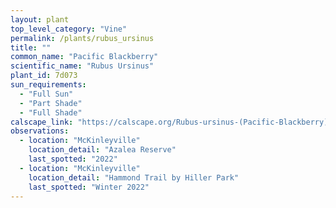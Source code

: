 ```yaml
---
layout: plant                                                              
top_level_category: "Vine"
permalink: /plants/rubus_ursinus
title: ""
common_name: "Pacific Blackberry"
scientific_name: "Rubus Ursinus"
plant_id: 7d073
sun_requirements:
  - "Full Sun"
  - "Part Shade"
  - "Full Shade"
calscape_link: "https://calscape.org/Rubus-ursinus-(Pacific-Blackberry)"
observations: 
  - location: "McKinleyville"
    location_detail: "Azalea Reserve"
    last_spotted: "2022"
  - location: "McKinleyville"
    location_detail: "Hammond Trail by Hiller Park" 
    last_spotted: "Winter 2022"
---
```


